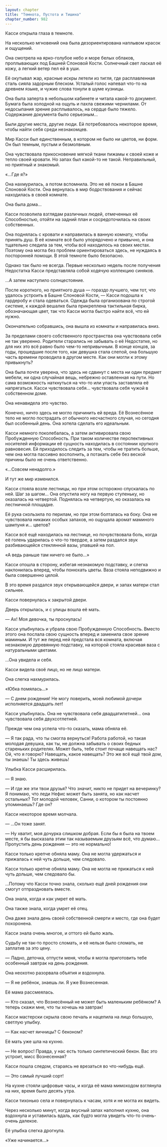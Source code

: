 ```yaml
---
layout: chapter
title: "Темнота, Пустота и Тишина"
chapter_number: 982
---
```


Касси открыла глаза в темноте.

На несколько мгновений она была дезориентирована наплывом красок и ощущений.

Она смотрела на ярко-голубое небо и море белых облаков, проплывающих под Башней Слоновой Кости. Солнечный свет ласкал её кожу, а легкий ветер пел ей в уши.

Её окутывал жар, красные искры летели из тигля, где расплавленная сталь сияла задорным блеском. Усталый голос напевал что-то на древнем языке, и чужие слова тонули в шуме кузницы.

Она была заперта в небольшом кабинете и читала какой-то документ. Бумага была холодной на ощупь и пахла свежими чернилами. От недосыпания зрение расплывалось, на сердце было тяжело. Содержание документа было серьезным...

Были другие места, другие люди. Ей потребовалось некоторое время, чтобы найти себя среди незнакомцев.

Мир Касси был единственным, в котором не было ни цветов, ни форм. Он был темным, пустым и безмолвным.

Она чувствовала прикосновение мягкой ткани пижамы к своей коже и тепло своей кровати. Но запах был какой-то не такой. Неправильный, но приятный и знакомый.

«...Где я?»

Она нахмурилась, а потом вспомнила. Это не её покои в Башне Слоновой Кости. Она вернулась в мир бодрствования и сейчас находилась в своей комнате.

Она была дома...

Касси позволила взглядам различных людей, отмеченных её Способностью, отойти на задний план и сосредоточилась на своих собственных.

Она поднялась с кровати и направилась в ванную комнату, чтобы принять душ. В её комнате всё было упорядочено и привычно, и она тщательно следила за тем, чтобы всё находилось на своих местах. Поэтому она могла без проблем ориентироваться здесь, не нуждаясь в посторонней помощи. В этой темноте было безопасно.

Однако так было не всегда. Первые несколько недель после получения Недостатка Касси представляла собой ходячую коллекцию синяков.

...А затем наступило солнцестояние.

После короткого, но приятного душа — гораздо лучшего, чем тот, что удалось устроить в Башне Слоновой Кости, — Касси подошла к гардеробу и стала одеваться. Одежда была организована по строгой системе, к каждой вешалке была прикреплена тактильная бирка, обозначающая цвет, так что Касси могла быстро найти всё, что ей нужно.

Окончательно собравшись, она вышла из комнаты и направилась вниз.

За пределами своего собственного пространства она чувствовала себя не так уверенно. Родители старались не забывать о её Недостатке, но для них это всё равно было чем-то непривычным. В конце концов, за годы, прошедшие после того, как девушка стала слепой, она большую часть времени проводила в другом месте. Как они могли к этому привыкнуть?

Она была почти уверена, что здесь не сдвинут с места ни один предмет мебели, ни одна случайная вещь, небрежно оставленная на пути. Но сама возможность наткнуться на что-то или упасть заставляла её напрягаться. Касси чувствовала себя... чувствовала себя чужой в собственном доме.

Она ненавидела это чувство.

Конечно, ничто здесь не могло причинить ей вреда. Её Вознесённое тело не могло пострадать от обычного несчастного случая, но сегодня был особенный день. Она хотела сделать его идеальным.

Касси немного поколебалась, а затем активировала свою Пробужденную Способность. При таком количестве перспективных носителей информации её сущность находилась в состоянии хрупкого равновесия. Ей приходилось следить за тем, чтобы не тратить больше, чем она могла пассивно восполнить, а потакать себе без веской причины было не очень ответственно.

«...Совсем ненадолго.»

И тут же мир изменился.

Касси стояла возле лестницы, но при этом осторожно спускалась по ней. Шаг за шагом... Она опустила ногу на первую ступеньку, но оказалась на четвертой. Поднялась на четвертую, но оказалась на лестничной площадке.

Её рука скользила по перилам, но при этом болталась на боку. Она не чувствовала никаких особых запахов, но ощущала аромат маминого шампуня и... цветов?

Касси всё ещё находилась на лестнице, но почувствовала боль, когда её голень ударилась о что-то твердое, а затем раздался звук разбивающейся стеклянной вазы, упавшей на пол.

«А ведь раньше там ничего не было...»

Касси отошла в сторону, избегая незнакомую подставку, и слегка наклонилась вперед, чтобы понюхать цветы. Ваза стояла неподвижно и была совершенно целой.

В это время раздался звук открывающейся двери, и запах матери стал сильнее.

Касси повернулась к закрытой двери.

Дверь открылась, и с улицы вошла её мать.

— Ах! Моя девочка, ты проснулась!

Касси улыбнулась и убрала свою Пробужденную Способность. Вместо этого она послала свою сущность вперед и заменила свое зрение маминым. И тут же перед ней предстала вся комната, включая незнакомую деревянную подставку, на которой стояла красивая ваза с натуральными цветами.

...Она увидела и себя.

Касси видела своё лицо, но не лицо матери.

Она слегка нахмурилась.

«Юбка помялась...»

— С днем рождения! Не могу поверить, моей любимой дочери исполняется двадцать лет!

Касси улыбнулась. Она не чувствовала себя двадцатилетней... она чувствовала себя двухсотлетней.

Прежде чем она успела что-то сказать, мама обняла её.

— Я так рада, что ты смогла вернуться! Работа работой, но такая молодая девушка, как ты, не должна забывать о своих бедных стареньких родителях. Может быть, тебе стоит почаще навещать нас? Ой, что я говорю? Навещать, какое навещать? Это же всё ещё твой дом, ты знаешь! Ты здесь живешь!

Улыбка Касси расширилась.

— Я знаю.

— И где же эти твои друзья? Что значит, никто не придет на вечеринку? Я понимаю, что леди Нефис может быть занята, но как насчет остальных? Тот молодой человек, Санни, о котором ты постоянно упоминаешь? Где он?

Касси некоторое время молчала.

— ...Он тоже занят.

— Ну хватит, моя дочурка слишком добрая. Если бы я была на твоем месте, я бы высказала этим так называемым друзьям всё, что думаю... Пропустить день рождения — это не нормально!

Касси только крепче обняла маму. Она не могла удержаться и прижалась к ней чуть дольше, чем следовало.

Касси только крепче обняла маму. Она не могла не прижаться к ней чуть дольше, чем следовало бы.

...Потому что Касси точно знала, сколько ещё дней рождения они смогут отпраздновать вместе.

Она знала, когда и как умрет её мать.

Она также знала, когда умрет её отец.

Она даже знала день своей собственной смерти и место, где она будет похоронена.

Касси знала очень многое, и оттого ей было жаль.

Судьбу не так-то просто сломать, и её нельзя было сломать, не заплатив за это цену.

— Ладно, деточка, отпусти меня, чтобы я могла приготовить тебе особенный завтрак на день рождения.

Она неохотно разорвала объятия и вздохнула.

— Я не ребёнок, знаешь ли. Я уже Вознесенная.

Её мама рассмеялась.

— Кто сказал, что Вознесённый не может быть маленьким ребёнком? А теперь скажи мне, что ты хочешь на завтрак!

Касси мастерски скрыла свою печаль и нацепила на лицо большую, светлую улыбку.

— Как насчет яичницы? С беконом?

Её мать уже шла на кухню.

— Не вопрос! Правда, у нас есть только синтетический бекон. Вас это устроит, мисс Вознесенная?

Касси пошла следом, стараясь не врезаться во что-нибудь ещё.

— Это самый лучший сорт!

На кухне стояли цифровые часы, и когда её мама мимоходом взглянула на них, время было десять утра.

Касси тихонько села и повернулась к часам, хотя и не могла их видеть.

Через несколько минут, когда вкусный запах наполнил кухню, она вздохнула и уставилась вдаль, как будто могла увидеть что-то очень-очень далекое.

Её улыбка слегка дрогнула.

«Уже начинается...»